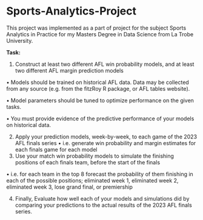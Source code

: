 # Sports-Analytics-Project

This project was implemented as a part of project for the subject Sports Analytics in Practice for my Masters Degree in Data Science from La Trobe University.

**Task:**

1. Construct at least two different AFL win probability models, and at least two different AFL
margin prediction models

• Models should be trained on historical AFL data. Data may be collected from any
source (e.g. from the fitzRoy R package, or AFL tables website).

• Model parameters should be tuned to optimize performance on the given tasks.

• You must provide evidence of the predictive performance of your models on
historical data.

2. Apply your prediction models, week-by-week, to each game of the 2023 AFL finals series
• i.e. generate win probability and margin estimates for each finals game for each
model
3. Use your match win probability models to simulate the finishing positions of each finals
team, before the start of the finals

• i.e. for each team in the top 8 forecast the probability of them finishing in each of
the possible positions; eliminated week 1, eliminated week 2, eliminated week 3,
lose grand final, or premiership

4. Finally, Evaluate how well each of your models and simulations did by comparing your predictions to
the actual results of the 2023 AFL finals series.
